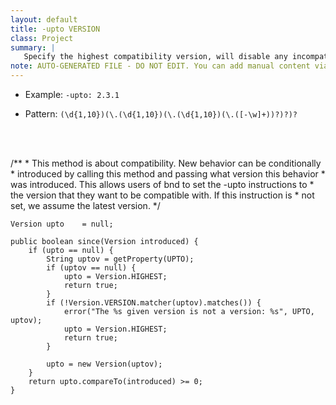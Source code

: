 ```yaml
---
layout: default
title: -upto VERSION
class: Project
summary: |
   Specify the highest compatibility version, will disable any incompatible features added after this version.
note: AUTO-GENERATED FILE - DO NOT EDIT. You can add manual content via same filename in ext folder. 
---
```


- Example: `-upto: 2.3.1`

- Pattern: `(\d{1,10})(\.(\d{1,10})(\.(\d{1,10})(\.([-\w]+))?)?)?`

<!-- Manual content from: ext/upto.md --><br /><br />

/**
	 * This method is about compatibility. New behavior can be conditionally
	 * introduced by calling this method and passing what version this behavior
	 * was introduced. This allows users of bnd to set the -upto instructions to
	 * the version that they want to be compatible with. If this instruction is
	 * not set, we assume the latest version.
	 */

	Version	upto	= null;

	public boolean since(Version introduced) {
		if (upto == null) {
			String uptov = getProperty(UPTO);
			if (uptov == null) {
				upto = Version.HIGHEST;
				return true;
			}
			if (!Version.VERSION.matcher(uptov).matches()) {
				error("The %s given version is not a version: %s", UPTO, uptov);
				upto = Version.HIGHEST;
				return true;
			}

			upto = new Version(uptov);
		}
		return upto.compareTo(introduced) >= 0;
	}
